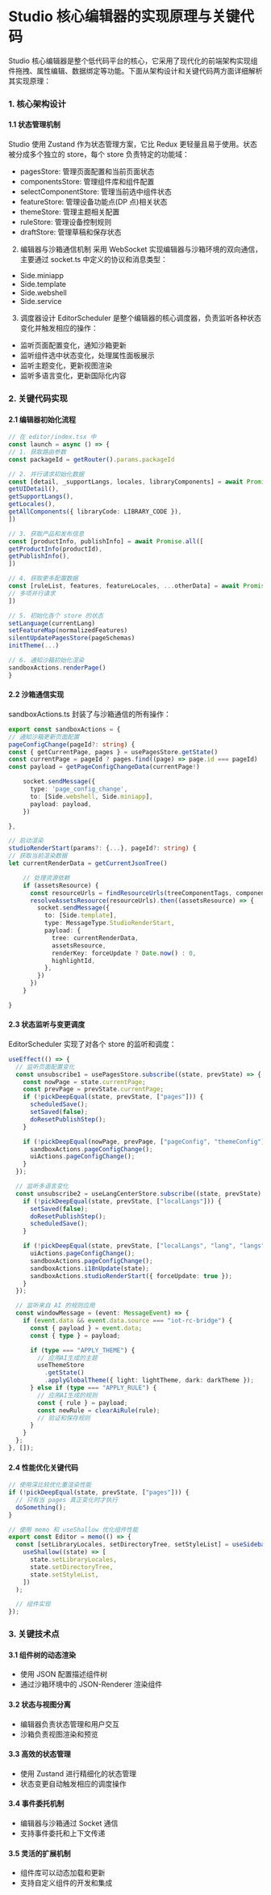 # Studio 核心编辑器的实现原理与关键代码

Studio 核心编辑器是整个低代码平台的核心，它采用了现代化的前端架构实现组件拖拽、属性编辑、数据绑定等功能。下面从架构设计和关键代码两方面详细解析其实现原理：

### 1. 核心架构设计

#### 1.1 状态管理机制

Studio 使用 Zustand 作为状态管理方案，它比 Redux 更轻量且易于使用。状态被分成多个独立的 store，每个 store 负责特定的功能域：

- pagesStore: 管理页面配置和当前页面状态
- componentsStore: 管理组件库和组件配置
- selectComponentStore: 管理当前选中组件状态
- featureStore: 管理设备功能点(DP 点)相关状态
- themeStore: 管理主题相关配置
- ruleStore: 管理设备控制规则
- draftStore: 管理草稿和保存状态

2. 编辑器与沙箱通信机制
   采用 WebSocket 实现编辑器与沙箱环境的双向通信，主要通过 socket.ts 中定义的协议和消息类型：

- Side.miniapp
- Side.template
- Side.webshell
- Side.service

3. 调度器设计
   EditorScheduler 是整个编辑器的核心调度器，负责监听各种状态变化并触发相应的操作：

- 监听页面配置变化，通知沙箱更新
- 监听组件选中状态变化，处理属性面板展示
- 监听主题变化，更新视图渲染
- 监听多语言变化，更新国际化内容

### 2. 关键代码实现

#### 2.1 编辑器初始化流程

```typescript
// 在 editor/index.tsx 中
const launch = async () => {
// 1. 获取路由参数
const packageId = getRouter().params.packageId

// 2. 并行请求初始化数据
const [detail, _supportLangs, locales, libraryComponents] = await Promise.all([
getUIDetail(),
getSupportLangs(),
getLocales(),
getAllComponents({ libraryCode: LIBRARY_CODE }),
])

// 3. 获取产品和发布信息
const [productInfo, publishInfo] = await Promise.all([
getProductInfo(productId),
getPublishInfo(),
])

// 4. 获取更多配置数据
const [ruleList, features, featureLocales, ...otherData] = await Promise.all([
// 多项并行请求
])

// 5. 初始化各个 store 的状态
setLanguage(currentLang)
setFeatureMap(normalizedFeatures)
silentUpdatePagesStore(pageSchemas)
initTheme(...)

// 6. 通知沙箱初始化渲染
sandboxActions.renderPage()
}
```

#### 2.2 沙箱通信实现

sandboxActions.ts 封装了与沙箱通信的所有操作：

```typescript
export const sandboxActions = {
// 通知沙箱更新页面配置
pageConfigChange(pageId?: string) {
const { getCurrentPage, pages } = usePagesStore.getState()
const currentPage = pageId ? pages.find((page) => page.id === pageId) : getCurrentPage()
const payload = getPageConfigChangeData(currentPage!)

    socket.sendMessage({
      type: 'page_config_change',
      to: [Side.webshell, Side.miniapp],
      payload: payload,
    })

},

// 启动渲染
studioRenderStart(params?: {...}, pageId?: string) {
// 获取当前渲染数据
let currentRenderData = getCurrentJsonTree()

    // 处理资源依赖
    if (assetsResource) {
      const resourceUrls = findResourceUrls(treeComponentTags, components)
      resolveAssetsResource(resourceUrls).then((assetsResource) => {
        socket.sendMessage({
          to: [Side.template],
          type: MessageType.StudioRenderStart,
          payload: {
            tree: currentRenderData,
            assetsResource,
            renderKey: forceUpdate ? Date.now() : 0,
            highlightId,
          },
        })
      })
    }

}
```

#### 2.3 状态监听与变更调度

EditorScheduler 实现了对各个 store 的监听和调度：

```typescript
useEffect(() => {
  // 监听页面配置变化
  const unsubscribe1 = usePagesStore.subscribe((state, prevState) => {
    const nowPage = state.currentPage;
    const prevPage = prevState.currentPage;
    if (!pickDeepEqual(state, prevState, ["pages"])) {
      scheduledSave();
      setSaved(false);
      doResetPublishStep();
    }

    if (!pickDeepEqual(nowPage, prevPage, ["pageConfig", "themeConfig"])) {
      sandboxActions.pageConfigChange();
      uiActions.pageConfigChange();
    }
  });

  // 监听多语言变化
  const unsubscribe2 = useLangCenterStore.subscribe((state, prevState) => {
    if (!pickDeepEqual(state, prevState, ["localLangs"])) {
      setSaved(false);
      doResetPublishStep();
      scheduledSave();
    }

    if (!pickDeepEqual(state, prevState, ["localLangs", "lang", "langs"])) {
      uiActions.pageConfigChange();
      sandboxActions.pageConfigChange();
      sandboxActions.i18nUpdate(state);
      sandboxActions.studioRenderStart({ forceUpdate: true });
    }
  });

  // 监听来自 AI 的规则应用
  const windowMessage = (event: MessageEvent) => {
    if (event.data && event.data.source === "iot-rc-bridge") {
      const { payload } = event.data;
      const { type } = payload;

      if (type === "APPLY_THEME") {
        // 应用AI生成的主题
        useThemeStore
          .getState()
          .applyGlobalTheme({ light: lightTheme, dark: darkTheme });
      } else if (type === "APPLY_RULE") {
        // 应用AI生成的规则
        const { rule } = payload;
        const newRule = clearAiRule(rule);
        // 验证和保存规则
      }
    }
  };
}, []);
```

#### 2.4 性能优化关键代码

```typescript
// 使用深比较优化重渲染性能
if (!pickDeepEqual(state, prevState, ["pages"])) {
  // 只有当 pages 真正变化时才执行
  doSomething();
}

// 使用 memo 和 useShallow 优化组件性能
export const Editor = memo(() => {
  const [setLibraryLocales, setDirectoryTree, setStyleList] = useSidebarStore(
    useShallow((state) => [
      state.setLibraryLocales,
      state.setDirectoryTree,
      state.setStyleList,
    ])
  );

  // 组件实现
});
```

### 3. 关键技术点

#### 3.1 组件树的动态渲染

- 使用 JSON 配置描述组件树
- 通过沙箱环境中的 JSON-Renderer 渲染组件

#### 3.2 状态与视图分离

- 编辑器负责状态管理和用户交互
- 沙箱负责视图渲染和预览

#### 3.3 高效的状态管理

- 使用 Zustand 进行精细化的状态管理
- 状态变更自动触发相应的调度操作

#### 3.4 事件委托机制

- 编辑器与沙箱通过 Socket 通信
- 支持事件委托和上下文传递

#### 3.5 灵活的扩展机制

- 组件库可以动态加载和更新
- 支持自定义组件的开发和集成
